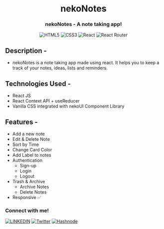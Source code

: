 <h1 align="center"> nekoNotes </h1>
<h3 align="center"> nekoNotes - A note taking app! </h3>

<div align="center">

![HTML5](https://img.shields.io/badge/html5-%23E34F26.svg?style=for-the-badge&logo=html5&logoColor=white)
 ![CSS3](https://img.shields.io/badge/css3-%231572B6.svg?style=for-the-badge&logo=css3&logoColor=white)
 ![React](https://img.shields.io/badge/React-20232A?style=for-the-badge&logo=react&logoColor=61DAFB)
 ![React Router](https://img.shields.io/badge/React_Router-CA4245?style=for-the-badge&logo=react-router&logoColor=white)


</div>

  
## Description -
 - nekoNotes is a note taking app made using react. It helps you to keep a track of your notes, ideas, lists and reminders.

## Technologies Used -
 - React JS
 - React Context API + useReducer
 - Vanilla CSS integrated with nekoUI Component Library


## Features -
- Add a new note
- Edit & Delete Note
- Sort by Time
- Change Card Color
- Add Label to notes
- Authentication
    - Sign-up
    - Login
    - Logout
- Trash & Archive
    - Archive Notes
    - Delete Notes
- Responsive ✅
   

### Connect with me!
[![LINKEDIN](https://img.shields.io/badge/LinkedIn-0077B5?style=for-the-badge&logo=linkedin&logoColor=white)](https://www.linkedin.com/in/hrishikesh-barman-76b0bb105/)
[![Twitter](https://img.shields.io/badge/Twitter-1DA1F2?style=for-the-badge&logo=twitter&logoColor=white)](https://twitter.com/something_JS)
[![Hashnode](https://img.shields.io/badge/Hashnode-2962FF?style=for-the-badge&logo=hashnode&logoColor=white)](https://hrishi.hashnode.dev/)
